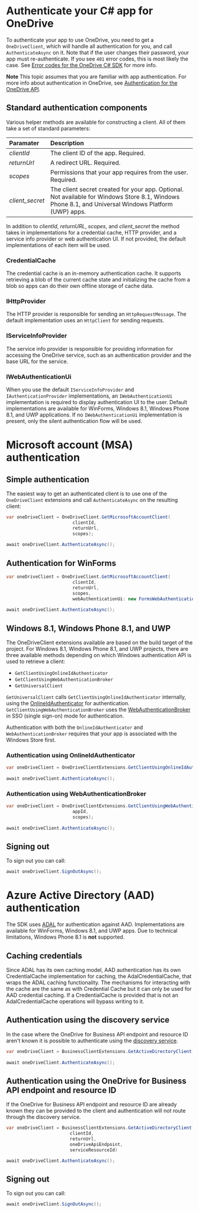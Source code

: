 Authenticate your C# app for OneDrive
=====

To authenticate your app to use OneDrive, you need to get a `OneDriveClient`, which will handle all authentication for you, and call `AuthenticateAsync` on it. Note that if the user changes their password, your app must re-authenticate.  If you see `401` error codes, this is most likely the case. See [Error codes for the OneDrive C# SDK](errors.md) for more info.

**Note** This topic assumes that you are familiar with app authentication. For more info about authentication in OneDrive, see [Authentication for the OneDrive API](https://dev.onedrive.com/auth/readme.htm).

## Standard authentication components

Various helper methods are available for constructing a client. All of them take a set of standard parameters:

| Paramater | Description |
|:----------|:------------|
| _clientId_ | The client ID of the app. Required. |
| _returnUrl_ | A redirect URL. Required. |
| _scopes_ | Permissions that your app requires from the user. Required. |
| _client\_secret_ | The client secret created for your app. Optional. Not available for Windows Store 8.1, Windows Phone 8.1, and Universal Windows Platform (UWP) apps. |

In addition to _clientId_, _returnURL_, _scopes_, and _client\_secret_ the method takes in implementations for a credential cache, HTTP provider, and a service info provider or web authentication UI. If not provided, the default implementations of each item will be used.

### CredentialCache

The credential cache is an in-memory authentication cache. It supports retrieving a blob of the current cache state and initializing the cache from a blob so apps can do their own offline storage of cache data.

### IHttpProvider

The HTTP provider is responsible for sending an `HttpRequestMessage`. The default implementation uses an `HttpClient` for sending requests.

### IServiceInfoProvider

The service info provider is responsible for providing information for accessing the OneDrive service, such as an authentication provider and the base URL for the service.

### IWebAuthenticationUi

When you use the default `IServiceInfoProvider` and `IAuthenticationProvider` implementations, an `IWebAuthenticationUi` implementation is required to display authentication UI to the user. Default implementations are available for WinForms, Windows 8.1, Windows Phone 8.1, and UWP applications. If no `IWebAuthenticationUi` implementation is present, only the silent authentication flow will be used.

# Microsoft account (MSA) authentication
## Simple authentication
The easiest way to get an authenticated client is to use one of the `OneDriveClient` extensions and call `AuthenticateAsync` on the resulting client:

```csharp
var oneDriveClient = OneDriveClient.GetMicrosoftAccountClient(
                         clientId,
                         returnUrl,
                         scopes);
                         
await oneDriveClient.AuthenticateAsync();
```

## Authentication for WinForms

```csharp
var oneDriveClient = OneDriveClient.GetMicrosoftAccountClient(
                         clientId,
                         returnUrl,
                         scopes,
                         webAuthenticationUi: new FormsWebAuthenticationUi());
                         
await oneDriveClient.AuthenticateAsync();
```

## Windows 8.1, Windows Phone 8.1, and UWP

The OneDriveClient extensions available are based on the build target of the project. For Windows 8.1, Windows Phone 8.1, and UWP projects, there are three available methods depending on which Windows authentication API is used to retrieve a client:

* `GetClientUsingOnlineIdAuthenticator`
* `GetClientUsingWebAuthenticationBroker`
* `GetUniversalClient`

`GetUniversalClient` calls `GetClientUsingOnlineIdAuthenticator` internally, using the [OnlineIdAuthenticator](https://msdn.microsoft.com/en-us/library/windows/apps/windows.security.authentication.onlineid.onlineidauthenticator.aspx) for authentication. `GetClientUsingWebAuthenticationBroker` uses the [WebAuthenticationBroker](https://msdn.microsoft.com/en-us/library/windows/apps/windows.security.authentication.web.webauthenticationbroker.aspx) in SSO (single sign-on) mode for authentication.

Authentication with both the `OnlineIdAuthenticator` and `WebAuthenticationBroker` requires that your app is associated with the Windows Store first.

### Authentication using OnlineIdAuthenticator

```csharp
var oneDriveClient = OneDriveClientExtensions.GetClientUsingOnlineIdAuthenticator(scopes);
                         
await oneDriveClient.AuthenticateAsync();
```

### Authentication using WebAuthenticationBroker

```csharp
var oneDriveClient = OneDriveClientExtensions.GetClientUsingWebAuthenticationBroker(
                         appId,
                         scopes);
                         
await oneDriveClient.AuthenticateAsync();
```

## Signing out

To sign out you can call:

```csharp
await oneDriveClient.SignOutAsync();
```

# Azure Active Directory (AAD) authentication

The SDK uses [ADAL](https://github.com/AzureAD/azure-activedirectory-library-for-dotnet) for authentication against AAD. Implementations are available for WinForms, Windows 8.1, and UWP apps. Due to technical limitations, Windows Phone 8.1 is **not** supported.

## Caching credentials

Since ADAL has its own caching model, AAD authentication has its own CredentialCache implementation for caching, the AdalCredentialCache, that wraps the ADAL caching functionality. The mechanisms for interacting with the cache are the same as with Credential Cache but it can only be used for AAD credential caching. If a CredentialCache is provided that is not an AdalCredentialCache operations will bypass writing to it.

## Authentication using the discovery service

In the case where the OneDrive for Business API endpoint and resource ID aren't known it is possible to authenticate using the [discovery service](https://msdn.microsoft.com/en-us/office/office365/howto/discover-service-endpoints).

```csharp
var oneDriveClient = BusinessClientExtensions.GetActiveDirectoryClient(clientId, returnUrl);
                         
await oneDriveClient.AuthenticateAsync();
```

## Authentication using the OneDrive for Business API endpoint and resource ID

If the OneDrive for Business API endpoint and resource ID are already known they can be provided to the client and authentication will not route through the discovery service.

```csharp
var oneDriveClient = BusinessClientExtensions.GetActiveDirectoryClient(
                        clientId,
                        returnUrl,
                        oneDriveApiEndpoint,
                        serviceResourceId)

await oneDriveClient.AuthenticateAsync();
```

## Signing out

To sign out you can call:

```csharp
await oneDriveClient.SignOutAsync();
```
